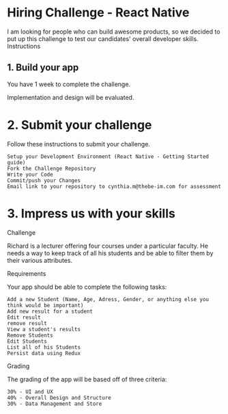 # Hiring Challenge - React Native

I am looking for people who can build awesome products, so we decided to put up this challenge to test our candidates' overall developer skills.
Instructions
## 1. Build your app

You have 1 week to complete the challenge.

Implementation and design will be evaluated.
# 2. Submit your challenge

Follow these instructions to submit your challenge.

    Setup your Development Environment (React Native - Getting Started guide)
    Fork the Challenge Repository
    Write your Code
    Commit/push your Changes
    Email link to your repository to cynthia.m@thebe-im.com for assessment

# 3. Impress us with your skills
Challenge

Richard is a lecturer offering four courses under a particular faculty. He needs a way to keep track of all his students and be able to filter them by their various attributes.

Requirements

Your app should be able to complete the following tasks:

    Add a new Student (Name, Age, Adress, Gender, or anything else you think would be important)
    Add new result for a student
    Edit result
    remove result
    View a student's results
    Remove Students
    Edit Students
    List all of his Students
    Persist data using Redux

Grading

The grading of the app will be based off of three criteria:

    30% - UI and UX
    40% - Overall Design and Structure
    30% - Data Management and Store
